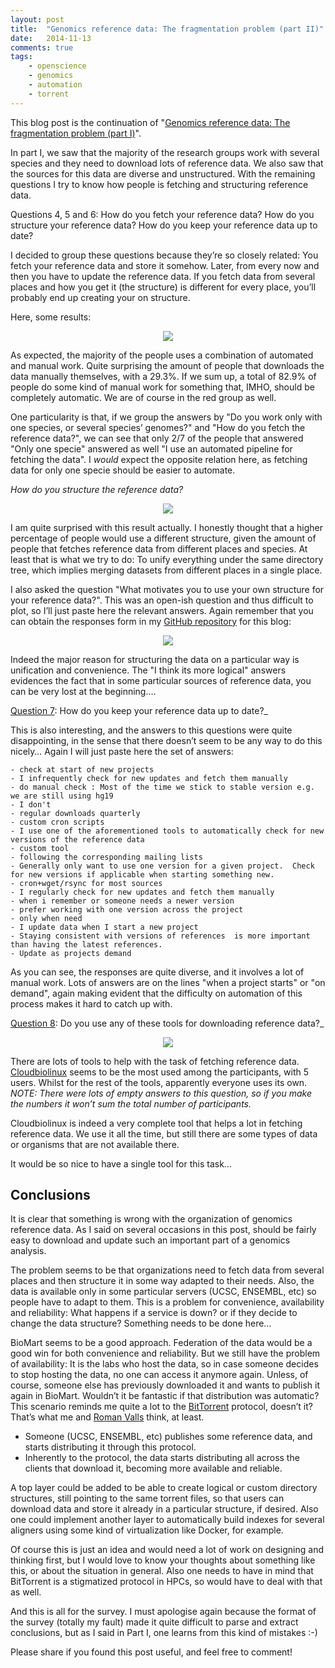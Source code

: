 ```yaml
---
layout: post
title:  "Genomics reference data: The fragmentation problem (part II)"
date:   2014-11-13
comments: true
tags:
    - openscience
    - genomics
    - automation
    - torrent
---
```

This blog post is the continuation of "[Genomics reference data: The fragmentation problem (part I)][grd1]".

In part I, we saw that the majority of the research groups work with several species and they need to download lots of reference data. We also saw that the sources for this data are diverse and unstructured. With the remaining questions I try to know how people is fetching and structuring reference data.

<!--more-->

Questions 4, 5 and 6: How do you fetch your reference data? How do you structure your reference data? How do you keep your reference data up to date?

I decided to group these questions because they’re so closely related: You fetch your reference data and store it somehow. Later, from every now and then you have to update the reference data. If you fetch data from several places and how you get it (the structure) is different for every place, you’ll probably end up creating your on structure.

Here, some results:

<center>
<img src="/images/genomics_reference_ii/automated_fetching_t.png"/>
</center>

As expected, the majority of the people uses a combination of automated and manual work.
Quite surprising the amount of people that downloads the data manually themselves, with a 29.3%.
If we sum up, a total of 82.9% of people do some kind of manual work for something that, IMHO,
should be completely automatic. We are of course in the red group as well.

One particularity is that, if we group the answers by "Do you work only with one species,
or several species’ genomes?" and "How do you fetch the reference data?", we can see that only 2/7
of the people that answered "Only one specie" answered as well "I use an automated pipeline for
fetching the data". I _would_ expect the opposite relation here, as fetching data for only one
specie should be easier to automate.

_How do you structure the reference data?_

<center>
<img src="/images/genomics_reference_ii/structure_t2.png"/>
</center>

I am quite surprised with this result actually. I honestly thought that a higher
percentage of people would use a different structure, given the amount of people that
fetches reference data from different places and species. At least that is what we try to do:
To unify everything under the same directory tree, which implies merging datasets
from different places in a single place.

I also asked the question "What motivates you to use your own structure for your reference data?".
This was an open-ish question and thus difficult to plot, so I’ll just paste here the
relevant answers. Again remember that you can obtain the responses form in my [GitHub repository][responses] for this blog:

<center>
<img src="/images/genomics_reference_ii/structure_why.png"/>
</center>

Indeed the major reason for structuring the data on a particular way is unification and convenience.
The "I think its more logical" answers evidences the fact that in some particular sources of reference data, you can be very lost at the beginning….

<u>Question 7</u>: How do you keep your reference data up to date?_

This is also interesting, and the answers to this questions were quite disappointing,
in the sense that there doesn’t seem to be any way to do this nicely… Again I
will just paste here the set of answers:

```
- check at start of new projects
- I infrequently check for new updates and fetch them manually
- do manual check : Most of the time we stick to stable version e.g. we are still using hg19
- I don't
- regular downloads quarterly
- custom cron scripts
- I use one of the aforementioned tools to automatically check for new versions of the reference data
- custom tool
- following the corresponding mailing lists
- Generally only want to use one version for a given project.  Check for new versions if applicable when starting something new.
- cron+wget/rsync for most sources
- I regularly check for new updates and fetch them manually
- when i remember or someone needs a newer version
- prefer working with one version across the project
- only when need
- I update data when I start a new project
- Staying consistent with versions of references  is more important than having the latest references.
- Update as projects demand
```

As you can see, the responses are quite diverse, and it involves a lot of manual work.
Lots of answers are on the lines "when a project starts" or "on demand", again making
evident that the difficulty on automation of this process makes it hard to catch up with.

<u>Question 8</u>: Do you use any of these tools for downloading reference data?_

<center>
<img src="/images/genomics_reference_ii/tools3.png"/>
</center>

There are lots of tools to help with the task of fetching reference data. [Cloudbiolinux][cloudbiolinux]
seems to be the most used among the participants, with 5 users. Whilst for the rest of the tools,
apparently everyone uses its own. _NOTE: There were lots of empty answers to this question,
so if you make the numbers it won’t sum the total number of participants._

Cloudbiolinux is indeed a very complete tool that helps a lot in fetching reference data.
We use it all the time, but still there are some types of data or organisms that are not available there.

It would be so nice to have a single tool for this task…

## Conclusions
It is clear that something is wrong with the organization of genomics reference data. As I said on several occasions in this post,
should be fairly easy to download and update such an important part of a genomics analysis.

The problem seems to be that organizations need to fetch data from several places and then structure it in some way adapted to their needs.
Also, the data is available only in some particular servers (UCSC, ENSEMBL, etc) so people have to adapt to them.
This is a problem for convenience, availability and reliability: What happens if a service is down? or if they decide
to change the data structure? Something needs to be done here…

BioMart seems to be a good approach. Federation of the data would be a good win for both convenience and reliability.
But we still have the problem of availability: It is the labs who host the data, so in case someone
decides to stop hosting the data, no one can access it anymore again. Unless, of course,
someone else has previously downloaded it and wants to publish it again in BioMart. Wouldn’t it be fantastic
if that distribution was automatic? This scenario reminds me quite a lot to the [BitTorrent][torrent] protocol, doesn’t it?
That’s what me and [Roman Valls][roman] think, at least.

* Someone (UCSC, ENSEMBL, etc) publishes some reference data, and starts distributing it through this protocol.
* Inherently to the protocol, the data starts distributing all across the clients that download it, becoming more available and reliable.

A top layer could be added to be able to create logical or custom directory structures, still pointing to the same torrent files,
so that users can download data and store it already in a particular structure, if desired. Also one could implement another
layer to automatically build indexes for several aligners using some kind of virtualization like Docker, for example.

Of course this is just an idea and would need a lot of work on designing and thinking first, but I would
love to know your thoughts about something like this, or about the situation in general. Also one needs to
have in mind that BitTorrent is a stigmatized protocol in HPCs, so would have to deal with that as well.

And this is all for the survey. I must apologise again because the format of the survey (totally my fault)
made it quite difficult to parse and extract conclusions, but as I said in Part I, one learns from this kind of mistakes :-)

Please share if you found this post useful, and feel free to comment!


[grd1]: /2014/10/14/genomics-reference-data-the-fragmentation-problem-part-i
[responses]: /assets/codes/genomics_reference/Genomics_Reference_Data-Form_responses_no_personal.tsv
[cloudbiolinux]: http://cloudbiolinux.org/
[torrent]: http://en.wikipedia.org/wiki/BitTorrent
[roman]: http://blogs.nopcode.org/brainstorm/
